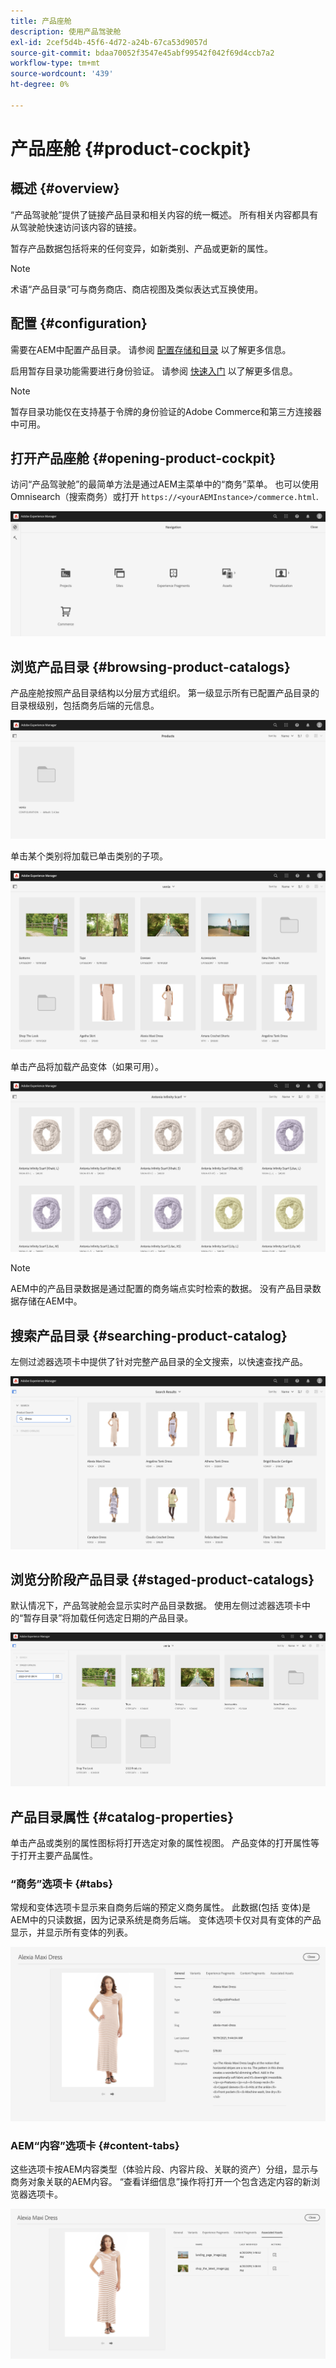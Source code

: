 ```yaml
---
title: 产品座舱
description: 使用产品驾驶舱
exl-id: 2cef5d4b-45f6-4d72-a24b-67ca53d9057d
source-git-commit: bdaa70052f3547e45abf99542f042f69d4ccb7a2
workflow-type: tm+mt
source-wordcount: '439'
ht-degree: 0%

---
```


# 产品座舱 {#product-cockpit}

## 概述 {#overview}

“产品驾驶舱”提供了链接产品目录和相关内容的统一概述。 所有相关内容都具有从驾驶舱快速访问该内容的链接。

暂存产品数据包括将来的任何变异，如新类别、产品或更新的属性。

>[!NOTE]
>
>术语“产品目录”可与商务商店、商店视图及类似表达式互换使用。

## 配置 {#configuration}

需要在AEM中配置产品目录。 请参阅 [配置存储和目录](https://experienceleague.adobe.com/docs/experience-manager-cloud-service/content-and-commerce/storefront/getting-started.html?#catalog) 以了解更多信息。

启用暂存目录功能需要进行身份验证。 请参阅 [快速入门](https://experienceleague.adobe.com/docs/experience-manager-cloud-service/content-and-commerce/storefront/getting-started.html) 以了解更多信息。

>[!NOTE]
>
>暂存目录功能仅在支持基于令牌的身份验证的Adobe Commerce和第三方连接器中可用。

## 打开产品座舱 {#opening-product-cockpit}

访问“产品驾驶舱”的最简单方法是通过AEM主菜单中的“商务”菜单。 也可以使用Omnisearch（搜索商务）或打开 `https://<yourAEMInstance>/commerce.html`.

![AEM菜单](../assets/aem-menu.png)

## 浏览产品目录 {#browsing-product-catalogs}

产品座舱按照产品目录结构以分层方式组织。 第一级显示所有已配置产品目录的目录根级别，包括商务后端的元信息。

![配置的目录](../assets/catalog-overview.png)

单击某个类别将加载已单击类别的子项。

![类别子项](../assets/catalog-category-children.png)

单击产品将加载产品变体（如果可用）。

![产品变量](../assets/catalog-product-variation.png)

>[!NOTE]
>
>AEM中的产品目录数据是通过配置的商务端点实时检索的数据。 没有产品目录数据存储在AEM中。

## 搜索产品目录 {#searching-product-catalog}

左侧过滤器选项卡中提供了针对完整产品目录的全文搜索，以快速查找产品。

![搜索](../assets/search-cockpit.png)

## 浏览分阶段产品目录 {#staged-product-catalogs}

默认情况下，产品驾驶舱会显示实时产品目录数据。 使用左侧过滤器选项卡中的“暂存目录”将加载任何选定日期的产品目录。

![暂存目录](../assets/staged-cockpit.png)

## 产品目录属性 {#catalog-properties}

单击产品或类别的属性图标将打开选定对象的属性视图。 产品变体的打开属性等于打开主要产品属性。

### “商务”选项卡 {#tabs}

常规和变体选项卡显示来自商务后端的预定义商务属性。 此数据(包括 变体)是AEM中的只读数据，因为记录系统是商务后端。 变体选项卡仅对具有变体的产品显示，并显示所有变体的列表。

![目录属性](../assets/catalog-properties.png)

### AEM“内容”选项卡 {#content-tabs}

这些选项卡按AEM内容类型（体验片段、内容片段、关联的资产）分组，显示与商务对象关联的AEM内容。 “查看详细信息”操作将打开一个包含选定内容的新浏览器选项卡。

![内容属性](../assets/content-properties.png)
